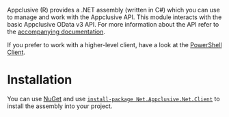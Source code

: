 Appclusive (R) provides a .NET assembly (written in C#) which you can use to manage and work with the Appclusive API. This module interacts with the basic Appclusive OData v3 API. For more information about the API refer to the [accompanying documentation](../Endpoints/Api).

If you prefer to work with a higher-level client, have a look at the [PowerShell Client](PowerShell).

# Installation

You can use [NuGet](https://www.nuget.org) and use [`install-package Net.Appclusive.Net.Client`](https://www.nuget.org/packages/Net.Appclusive.Net.Client/) to install the assembly into your project.
